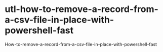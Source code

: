 # utl-how-to-remove-a-record-from-a-csv-file-in-place-with-powershell-fast
How-to-remove-a-record-from-a-csv-file-in-place-with-powershell-fast
